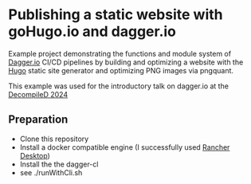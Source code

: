# Publishing a static website with goHugo.io and dagger.io

Example project demonstrating the functions and module system of [Dagger.io](https://dagger.io) CI/CD pipelines by building
and optimizing a website with the [Hugo](https://gohugo.io) static site generator and
optimizing PNG images via pngquant.

This example was used for the introductory talk on dagger.io at the
[DecompileD 2024](https://decompiled.de/schedule)

## Preparation

- Clone this repository
- Install a docker compatible engine (I successfully used
  [Rancher Desktop](https://rancherdesktop.io/))
- Install the the dagger-cl
- see ./runWithCli.sh


